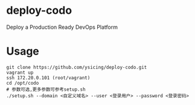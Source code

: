 # deploy-codo
Deploy a Production Ready DevOps Platform

# Usage

```
git clone https://github.com/ysicing/deploy-codo.git
vagrant up 
ssh 172.20.0.101 (root/vagrant)
cd /opt/codo
# 参数可选,更多参数可参考setup.sh
./setup.sh --domain <自定义域名> --user <登录用户> --password <登录密码>
```
